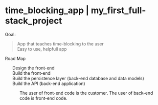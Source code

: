 # time_blocking_app   |   my_first_full-stack_project

Goal:<br/>

>App that teaches time-blocking to the user<br/>
>Easy to use, helpfull app
  
Road Map <br/>
<ul>
Design the front-end<br />
Build the front-end<br />
Build the persistence layer (back-end database and data models)<br />
Build the API (back-end application)<br />
<ul/>

The user of front-end code is the customer. The user of back-end code is front-end code.<br/>
